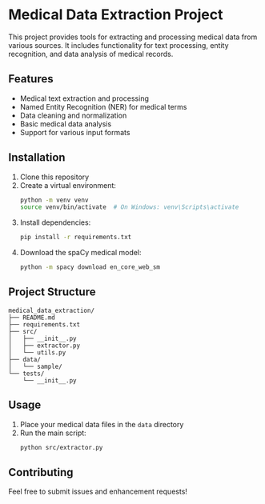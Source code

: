 # Medical Data Extraction Project

This project provides tools for extracting and processing medical data from various sources. It includes functionality for text processing, entity recognition, and data analysis of medical records.

## Features

- Medical text extraction and processing
- Named Entity Recognition (NER) for medical terms
- Data cleaning and normalization
- Basic medical data analysis
- Support for various input formats

## Installation

1. Clone this repository
2. Create a virtual environment:
   ```bash
   python -m venv venv
   source venv/bin/activate  # On Windows: venv\Scripts\activate
   ```
3. Install dependencies:
   ```bash
   pip install -r requirements.txt
   ```
4. Download the spaCy medical model:
   ```bash
   python -m spacy download en_core_web_sm
   ```

## Project Structure

```
medical_data_extraction/
├── README.md
├── requirements.txt
├── src/
│   ├── __init__.py
│   ├── extractor.py
│   └── utils.py
├── data/
│   └── sample/
└── tests/
    └── __init__.py
```

## Usage

1. Place your medical data files in the `data` directory
2. Run the main script:
   ```bash
   python src/extractor.py
   ```

## Contributing

Feel free to submit issues and enhancement requests! 